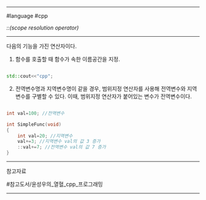 
---

#language #cpp 

*::(scope resolution operator)*

---

다음의 기능을 가진 연산자이다.

1. 함수를 호출할 때 함수가 속한 이름공간을 지정.

~~~cpp

std::cout<<"cpp";

~~~

2. 전역변수명과 지역변수명이 같을 경우, 범위지정 연산자를 사용해 전역변수와 지역변수를 구별할 수 있다. 이때, 범위지정 연산자가 붙어있는 변수가 전역변수이다.

~~~cpp

int val=100; //전역변수

int SimpleFunc(void)
{
	int val=20; //지역변수
	val+=3; //지역변수 val의 값 3 증가
	::val+=7; //전역변수 val의 값 7 증가
}

~~~

---

참고자료

#참고도서/윤성우의_열혈_cpp_프로그래밍

---